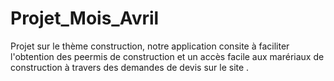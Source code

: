 # Projet_Mois_Avril
Projet sur le thème construction, notre application consite à faciliter l'obtention des peermis de construction et un 
accès facile aux marériaux de construction à travers des demandes de devis sur le site .

